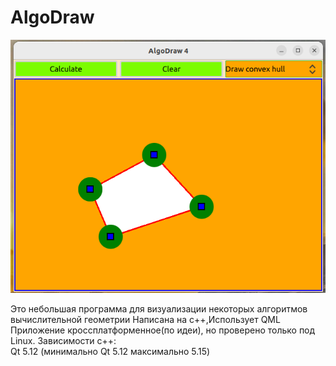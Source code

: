 # AlgoDraw
![alt text](https://github.com/Pin80/AlgoDraw/blob/main/demo.png?raw=true)

Это небольшая программа для визуализации некоторых алгоритмов вычислительной геометрии
Написана на c++,Использует QML
Приложение кроссплатформенное(по идеи), но проверено только под Linux. 
Зависимости c++:  
        Qt 5.12 (минимально Qt 5.12 максимально 5.15)  

    

